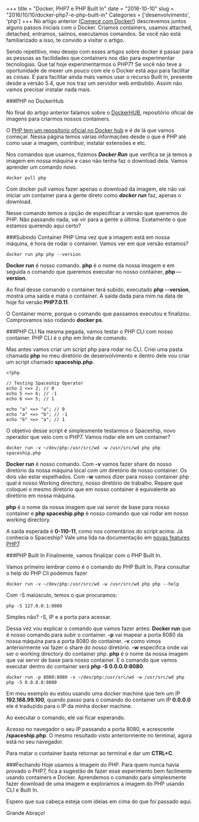 +++
title = "Docker, PHP7 e PHP Built In"
date = "2016-10-10"
slug = "2016/10/10/docker-php7-e-php-built-in"
Categories = ['desenvolvimento', 'php']
+++
No artigo anterior ([Comece com Docker!](http://flaviosilveira.com/2016/comece-com-docker/)) descrevemos juntos alguns passos iniciais com o Docker. Criamos containers, usamos attached, detached, entramos, saímos, executamos comandos. Se você não está familiarizado a isso, te convido a visitar o artigo.

Sendo repetitivo, meu desejo com esses artigos sobre docker é passar para as pessoas as facilidades que containers nos dão para experimentar tecnologias. Que tal hoje experimentarmos o PHP7? Se você não teve a oportunidade de mexer um pouco com ele o Docker está aqui para facilitar as coisas. E para facilitar ainda mais vamos usar o recurso Built In, presente desde a versão 5.4, que nos traz um servidor web embutido. Assim não vamos precisar instalar nada mais.
<!--more-->
###PHP no DockerHub

No final do artigo anterior falamos sobre o [DockerHUB](https://hub.docker.com/), repositório oficial de imagens para criarmos nossos containers.

O [PHP tem um reposítorio oficial no Docker hub](https://hub.docker.com/_/php/) e é de lá que vamos começar. Nessa página temos várias informações desde o que é PHP até como usar a imagem, contribuir, instalar extensões e etc.

Nos comandos que usamos, fizemos ***Docker Run*** que verifica se já temos a imagem em nossa máquina e caso não tenha faz o download dela. Vamos aprender um comando novo.

	docker pull php
	
Com docker pull vamos fazer apenas o download da imagem, ele não vai iniciar um container para a gente direto como ***docker run*** faz, apenas o download.

Nesse comando temos a opção de especificar a versão que queremos do PHP. Não passando nada, vai vir para a gente a última. Exatamente o que estamos querendo aqui certo?

###Subindo Container PHP
Uma vez que a imagem está em nossa máquina, é hora de rodar o container. Vamos ver em que versão estamos?

	docker run php php --version

**Docker run** é nosso comando. **php** é o nome da nossa imagem e em seguida o comando que queremos executar no nosso container, **php --version**.

Ao final desse comando o container terá subido, executado **php --version**, mostra uma saída e mata o container. A saída dada para mim na data de hoje foi versão **PHP7.0.11**.

O Container morre, porque o comando que passamos executou e finalizou. Comprovamos isso rodando **docker ps**.

###PHP CLI
Na mesma pegada, vamos testar o PHP CLI com nosso container. PHP CLI é o php em linha de comando.

Mas antes vamos criar um script php para rodar no CLI. Criei uma pasta chamada **php** no meu diretório de desenvolvimento e dentro dele vou criar um script chamado **spaceship.php**.

	<?php

	// Testing Spaceship Operator
	echo 2 <=> 2; // 0
	echo 5 <=> 6; // -1
	echo 6 <=> 5; // 1

	echo "a" <=> "a"; // 0
	echo "a" <=> "b"; // -1
	echo "b" <=> "a"; // 1
	
O objetivo desse script é simplesmente testarmos o Spaceship, novo operador que veio com o PHP7. Vamos rodar ele em um container?

	docker run -v ~/dev/php:/usr/src/wd -w /usr/src/wd php php spaceship.php
	
**Docker run** é nosso comando. Com **-v** vamos fazer share do nosso diretório da nossa máquina local com um diretório de nosso container. Os dois vão estar espelhados. Com **-w** vamos dizer para nosso container php qual é nosso Working directory, nosso diretório de trabalho. Repare que coloquei o mesmo diretório que em nosso container é equivalente ao diretório em nossa máquina.

**php** é o nome da nossa imagem que vai servir de base para nosso container e **php spaceship.php** é nosso comando que vai rodar em nosso working directory.

A saída esperada é **0-110-11**, como nos comentários do script acima.
Já conhecia o Spaceship? Vale uma lida na documentação em [novas features PHP7](http://php.net/manual/en/migration70.new-features.php).

###PHP Built In
Finalmente, vamos finalizar com o PHP Built In.

Vamos primeiro lembrar como é o comando do PHP Built In. Para consultar o help do PHP Cli podemos fazer

	docker run -v ~/dev/php:/usr/src/wd -w /usr/src/wd php php --help

Com -S maiúsculo, temos o que procuramos:
	
	php -S 127.0.0.1:8080

Simples não? -S, IP e a porta para acessar.

Dessa vez vou explicar o comando que vamos fazer antes:
**Docker run** que é nosso comando para subir o container. **-p** vai mapear a porta 8080 da nossa máquina para a porta 8080 do container. **-v** como vimos anteriormente vai fazer o share do nosso diretório. **-w** especifica onde vai ser o working directory do container php. **php** é o nome da nossa imagem que vai servir de base para nosso container. E o comando que vamos executar dentro do container será **php -S 0.0.0.0:8080**. 

	docker run -p 8080:8080 -v ~/dev/php:/usr/src/wd -w /usr/src/wd php php -S 0.0.0.0:8080
	
Em meu exemplo eu estou usando uma docker machine que tem um IP **192.168.99.100**, quando passo para o comando do container um IP **0.0.0.0** ele é traduzido para o IP da minha docker machine.

Ao executar o comando, ele vai ficar esperando.

Acesso no navegador o seu IP passando a porta 8080, e acrescente **/spaceship.php**. O mesmo resultado visto anteriormente no terminal, agora está no seu navegador.

Para matar o container basta retornar ao terminal e dar um **CTRL+C**.

###Fechando
Hoje usamos a imagem do PHP. Para quem nunca havia provado o PHP7, fica a sugestão de fazer esse experimento bem facilmente usando containers e Docker. Aprendemos o comando para simplesmente fazer download de uma imagem e exploramos a imagem do PHP usando CLI e Built In.

Espero que sua cabeça esteja com ideias em cima do que foi passado aqui.

Grande Abraço!
